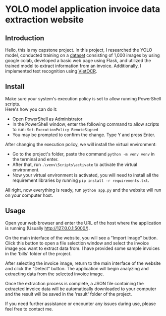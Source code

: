 # YOLO model application invoice data extraction website
## Introduction
Hello, this is my capstone project. In this project, I researched the YOLO model, conducted training on a [dataset](https://drive.google.com/drive/folders/1Pw_AQ8OJTzQQV8z6lQJmiHUEjN6856HI?usp=sharing) consisting of 1,000 images by using google colab, developed a basic web page using Flask, and utilized the trained model to extract information from an invoice. Additionally, I implemented text recognition using [VietOCR](https://github.com/pbcquoc/vietocr).  

## Install
Make sure your system's execution policy is set to allow running PowerShell scripts.  
Here's how you can do it:  
- Open PowerShell as Administrator
- In the PowerShell window, enter the following command to allow scripts to run: `Set-ExecutionPolicy RemoteSigned`
- You may be prompted to confirm the change. Type Y and press Enter.

After changing the execution policy, we will install the virtual environment:
- Go to the project's folder, paste the command `python -m venv venv` in the terminal and enter.
- After that, run `.\venv\Scripts\activate` to activate the virtual environment.
- Now your virtual environment is activated, you will need to install all the requirement libraries by running `pip install -r requirements.txt`.

All right, now everything is ready, run `python app.py` and the website will run on your computer host.

## Usage
Open your web browser and enter the URL of the host where the application is running (Usually http://127.0.0.1:5000/).  

On the main interface of the website, you will see a "Import Image" button. Click this button to open a file selection window and select the invoice image you want to extract data from. I have provided some sample invoices in the 'bills' folder of the project.  

After selecting the invoice image, return to the main interface of the website and click the "Detect" button. The application will begin analyzing and extracting data from the selected invoice image.  

Once the extraction process is complete, a JSON file containing the extracted invoice data will be automatically downloaded to your computer and the result will be saved in the 'result' folder of the project.  

If you need further assistance or encounter any issues during use, please feel free to contact me.  
